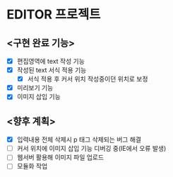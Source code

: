 # EDITOR 프로젝트

## <구현 완료 기능>
- [x] 편집영역에 text 작성 기능
- [x] 작성된 text 서식 적용 기능
    - [x] 서식 적용 후 커서 위치 작성중이던 위치로 보정
- [x] 미리보기 기능
- [x] 이미지 삽입 기능

## <향후 계획>
- [x] 입력내용 전체 삭제시 p 태그 삭제되는 버그 해결
- [ ] 커서 위치에 이미지 삽입 기능 디버깅 중(IE에서 오류 발생)
- [ ] 웹서버 활용해 이미지 파일 업로드
- [ ] 모듈화 작업
